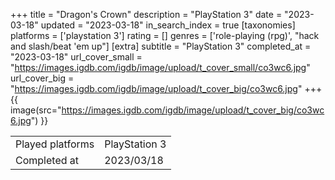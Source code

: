 +++
title = "Dragon's Crown"
description = "PlayStation 3"
date = "2023-03-18"
updated = "2023-03-18"
in_search_index = true
[taxonomies]
platforms = ['playstation 3']
rating = []
genres = ['role-playing (rpg)', "hack and slash/beat 'em up"]
[extra]
subtitle = "PlayStation 3"
completed_at = "2023-03-18"
url_cover_small = "https://images.igdb.com/igdb/image/upload/t_cover_small/co3wc6.jpg"
url_cover_big = "https://images.igdb.com/igdb/image/upload/t_cover_big/co3wc6.jpg"
+++
{{ image(src="https://images.igdb.com/igdb/image/upload/t_cover_big/co3wc6.jpg") }}

|              |            |
| ------------ | ---------- |
| Played platforms    | PlayStation 3 |
| Completed at | 2023/03/18 |


